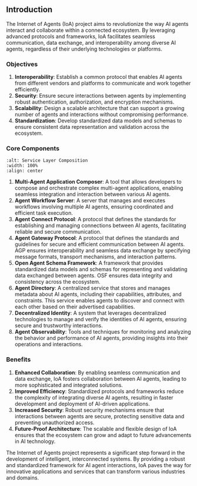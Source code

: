 ## Introduction

The Internet of Agents (IoA) project aims to revolutionize the way AI agents interact and collaborate within a connected ecosystem. By leveraging advanced protocols and frameworks, IoA facilitates seamless communication, data exchange, and interoperability among diverse AI agents, regardless of their underlying technologies or platforms.

### Objectives

1. **Interoperability**: Establish a common protocol that enables AI agents from different vendors and platforms to communicate and work together efficiently.
2. **Security**: Ensure secure interactions between agents by implementing robust authentication, authorization, and encryption mechanisms.
3. **Scalability**: Design a scalable architecture that can support a growing number of agents and interactions without compromising performance.
4. **Standardization**: Develop standardized data models and schemas to ensure consistent data representation and validation across the ecosystem.

### Core Components

```{image} ../_static/IoA.png
:alt: Service Layer Composition
:width: 100%
:align: center
```

1. **Multi-Agent Application Composer**: A tool that allows developers to compose and orchestrate complex multi-agent applications, enabling seamless integration and interaction between various AI agents.
2. **Agent Workflow Server**: A server that manages and executes workflows involving multiple AI agents, ensuring coordinated and efficient task execution.
3. **Agent Connect Protocol**: A protocol that defines the standards for establishing and managing connections between AI agents, facilitating reliable and secure communication.
4. **Agent Gateway Protocol**: A protocol that defines the standards and guidelines for secure and efficient communication between AI agents. AGP ensures interoperability and seamless data exchange by specifying message formats, transport mechanisms, and interaction patterns.
5. **Open Agent Schema Framework**: A framework that provides standardized data models and schemas for representing and validating data exchanged between agents. OSF ensures data integrity and consistency across the ecosystem.
6. **Agent Directory**: A centralized service that stores and manages metadata about AI agents, including their capabilities, attributes, and constraints. This service enables agents to discover and connect with each other based on their advertised capabilities.
7. **Decentralized Identity**: A system that leverages decentralized technologies to manage and verify the identities of AI agents, ensuring secure and trustworthy interactions.
8. **Agent Observability**: Tools and techniques for monitoring and analyzing the behavior and performance of AI agents, providing insights into their operations and interactions.

### Benefits

1. **Enhanced Collaboration**: By enabling seamless communication and data exchange, IoA fosters collaboration between AI agents, leading to more sophisticated and integrated solutions.
2. **Improved Efficiency**: Standardized protocols and frameworks reduce the complexity of integrating diverse AI agents, resulting in faster development and deployment of AI-driven applications.
3. **Increased Security**: Robust security mechanisms ensure that interactions between agents are secure, protecting sensitive data and preventing unauthorized access.
4. **Future-Proof Architecture**: The scalable and flexible design of IoA ensures that the ecosystem can grow and adapt to future advancements in AI technology.

The Internet of Agents project represents a significant step forward in the development of intelligent, interconnected systems. By providing a robust and standardized framework for AI agent interactions, IoA paves the way for innovative applications and services that can transform various industries and domains.